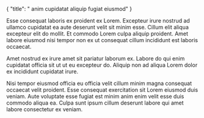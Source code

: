 {
  "title": " anim cupidatat aliquip fugiat eiusmod"
}

Esse consequat laboris ex proident ex Lorem. Excepteur irure nostrud ad ullamco cupidatat ea aute deserunt velit sit minim esse. Cillum elit aliqua excepteur elit do mollit. Et commodo Lorem culpa aliquip proident. Amet labore eiusmod nisi tempor non ex ut consequat cillum incididunt est laboris occaecat.

Amet nostrud ex irure amet sit pariatur laborum ex. Labore do qui enim cupidatat officia sit ut ut eu excepteur do. Aliquip non ad aliqua Lorem dolor ex incididunt cupidatat irure.

Nisi tempor eiusmod officia eu officia velit cillum minim magna consequat occaecat velit proident. Esse consequat exercitation sit Lorem eiusmod duis veniam. Aute voluptate esse fugiat est minim anim enim velit esse duis commodo aliqua ea. Culpa sunt ipsum cillum deserunt labore qui amet labore consectetur ex veniam.